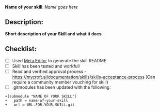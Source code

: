 **Name of your skill**: _Name goes here_

## Description:

**Short description of your Skill and what it does**

## Checklist:
  - [ ] Used [Meta Editor](http://rawgit.com/MycroftAI/mycroft-skills/master/meta_editor.html) to generate the skill README
  - [ ] Skill has been tested and workfull
  - [ ] Read and verified approval process - https://mycroft.ai/documentation/skills/skills-acceptance-process (Can require a community member vouching for skill)
  - [ ] .gitmodules has been updated with the following:
  
```
+[submodule "NAME OF YOUR SKILL"]
+	path = name-of-your-skill
+	url = URL.FOR.YOUR.SKILL.git
```

